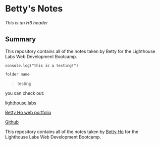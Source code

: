 # Betty's Notes
###### This is an H6 header 
## Summary
This repository contains all of the notes taken by Betty for the Lighthouse Labs Web Development Bootcamp.

```
console.log("this is a testing!")
```

`folder name`
> testing

you can check out:

[lighthouse labs](https://www.lighthouselabs.ca)

[Betty Ho web portfolio](https://www.bettyhovisual.com)

[Github](https://github.com)

This repository contains all of the notes taken by [Betty Ho](https://github.com/BettyHoPro) for the Lighthouse Labs Web Development Bootcamp.